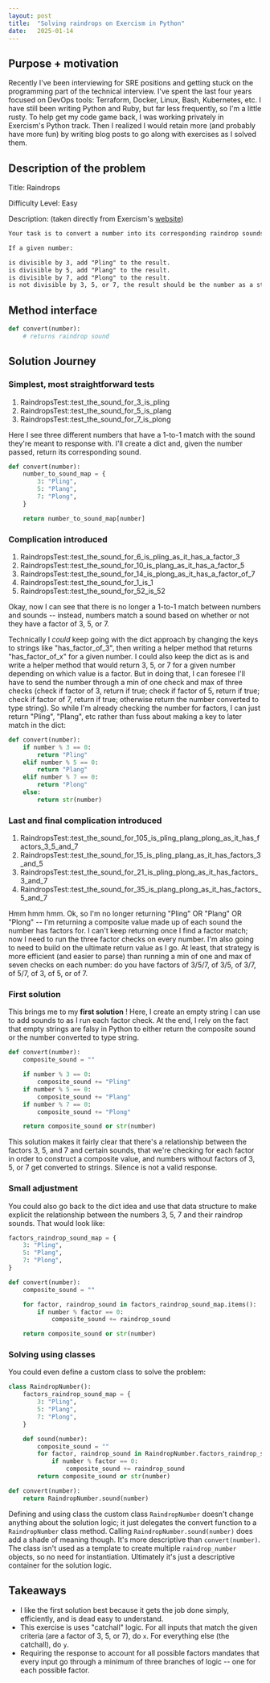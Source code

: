 ```yaml
---
layout: post
title:  "Solving raindrops on Exercism in Python"
date:   2025-01-14
---
```


## Purpose + motivation

Recently I've been interviewing for SRE positions and getting stuck on the programming part of the technical interview. I've spent the last four years focused on DevOps tools: Terraform, Docker, Linux, Bash, Kubernetes, etc. I have still been writing Python and Ruby, but far less frequently, so I'm a little rusty. To help get my code game back, I was working privately in Exercism's Python track. Then I realized I would retain more (and probably have more fun) by writing blog posts to go along with exercises as I solved them.

## Description of the problem

Title: Raindrops

Difficulty Level: Easy

Description: (taken directly from Exercism's [website](https://exercism.org/tracks/python/exercises/raindrops))

```md
Your task is to convert a number into its corresponding raindrop sounds.

If a given number:

is divisible by 3, add "Pling" to the result.
is divisible by 5, add "Plang" to the result.
is divisible by 7, add "Plong" to the result.
is not divisible by 3, 5, or 7, the result should be the number as a string.
```

## Method interface

```py
def convert(number):
    # returns raindrop sound
```

## Solution Journey

### Simplest, most straightforward tests

1. RaindropsTest::test_the_sound_for_3_is_pling
1. RaindropsTest::test_the_sound_for_5_is_plang
1. RaindropsTest::test_the_sound_for_7_is_plong

Here I see three different numbers that have a 1-to-1 match with the sound they're meant to response with. I'll create a dict and, given the number passed, return its corresponding sound.

```py
def convert(number):
    number_to_sound_map = {
        3: "Pling",
        5: "Plang",
        7: "Plong",
    }

    return number_to_sound_map[number]
```

### Complication introduced

1. RaindropsTest::test_the_sound_for_6_is_pling_as_it_has_a_factor_3
1. RaindropsTest::test_the_sound_for_10_is_plang_as_it_has_a_factor_5
1. RaindropsTest::test_the_sound_for_14_is_plong_as_it_has_a_factor_of_7
1. RaindropsTest::test_the_sound_for_1_is_1
1. RaindropsTest::test_the_sound_for_52_is_52

Okay, now I can see that there is no longer a 1-to-1 match between numbers and sounds -- instead, numbers match a sound based on whether or not they have a factor of 3, 5, or 7.

Technically I *could* keep going with the dict approach by changing the keys to strings like "has_factor_of_3", then writing a helper method that returns "has_factor_of_x" for a given number. I could also keep the dict as is and write a helper method that would return 3, 5, or 7 for a given number depending on which value is a factor. But in doing that, I can foresee I'll have to send the number through a min of one check and max of three checks (check if factor of 3, return if true; check if factor of 5, return if true; check if factor of 7, return if true; otherwise return the number converted to type string). So while I'm already checking the number for factors, I can just return "Pling", "Plang", etc rather than fuss about making a key to later match in the dict:

```py
def convert(number):
    if number % 3 == 0:
        return "Pling"
    elif number % 5 == 0:
        return "Plang"
    elif number % 7 == 0:
        return "Plong"
    else:
        return str(number)
```

### Last and final complication introduced

1. RaindropsTest::test_the_sound_for_105_is_pling_plang_plong_as_it_has_factors_3_5_and_7
1. RaindropsTest::test_the_sound_for_15_is_pling_plang_as_it_has_factors_3_and_5
1. RaindropsTest::test_the_sound_for_21_is_pling_plong_as_it_has_factors_3_and_7
1. RaindropsTest::test_the_sound_for_35_is_plang_plong_as_it_has_factors_5_and_7

Hmm hmm hmm. Ok, so I'm no longer returning "Pling" OR "Plang" OR "Plong" -- I'm returning a composite value made up of each sound the number has factors for. I can't keep returning once I find a factor match; now I need to run the three factor checks on every number. I'm also going to need to build on the ultimate return value as I go. At least, that strategy is more efficient (and easier to parse) than running a min of one and max of seven checks on each number: do you have factors of 3/5/7, of 3/5, of 3/7, of 5/7, of 3, of 5, or of 7.

### First solution

This brings me to my **first solution** ! Here, I create an empty string I can use to add sounds to as I run each factor check. At the end, I rely on the fact that empty strings are falsy in Python to either return the composite sound or the number converted to type string.

```py
def convert(number):
    composite_sound = ""

    if number % 3 == 0:
        composite_sound += "Pling"
    if number % 5 == 0:
        composite_sound += "Plang"
    if number % 7 == 0:
        composite_sound += "Plong"

    return composite_sound or str(number)
```

This solution makes it fairly clear that there's a relationship between the factors 3, 5, and 7 and certain sounds, that we're checking for each factor in order to construct a composite value, and numbers without factors of 3, 5, or 7 get converted to strings. Silence is not a valid response.

### Small adjustment

You could also go back to the dict idea and use that data structure to make explicit the relationship between the numbers 3, 5, 7 and their raindrop sounds. That would look like:

```py
factors_raindrop_sound_map = {
    3: "Pling",
    5: "Plang",
    7: "Plong",
}

def convert(number):
    composite_sound = ""

    for factor, raindrop_sound in factors_raindrop_sound_map.items():
        if number % factor == 0:
            composite_sound += raindrop_sound

    return composite_sound or str(number)
```

### Solving using classes

You could even define a custom class to solve the problem:

```py
class RaindropNumber():
    factors_raindrop_sound_map = {
        3: "Pling",
        5: "Plang",
        7: "Plong",
    }

    def sound(number):
        composite_sound = ""
        for factor, raindrop_sound in RaindropNumber.factors_raindrop_sound_map.items():
            if number % factor == 0:
                composite_sound += raindrop_sound
        return composite_sound or str(number)

def convert(number):
    return RaindropNumber.sound(number)
```

Defining and using class the custom class `RaindropNumber` doesn't change anything about the solution logic; it just delegates the convert function to a `RaindropNumber` class method. Calling `RaindropNumber.sound(number)` does add a shade of meaning though. It's more descriptive than `convert(number)`. The class isn't used as a template to create multiple `raindrop_number` objects, so no need for instantiation. Ultimately it's just a descriptive container for the solution logic.

## Takeaways

- I like the first solution best because it gets the job done simply, efficiently, and is dead easy to understand.
- This exercise is uses "catchall" logic. For all inputs that match the given criteria (are a factor of 3, 5, or 7), do `x`. For everything else (the catchall), do `y`.
- Requiring the response to account for all possible factors mandates that every input go through a minimum of three branches of logic -- one for each possible factor.
